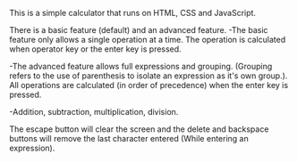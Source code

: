 This is a simple calculator that runs on HTML, CSS and JavaScript.

There is a basic feature (default) and an advanced feature.
-The basic feature only allows a single operation at a time. The operation is calculated when operator key or the enter key is pressed.

-The advanced feature allows full expressions and grouping. (Grouping refers to the use of parenthesis to isolate an expression as it's own group.). All operations are calculated (in order of precedence) when the enter key is pressed.

-Addition, subtraction, multiplication, division.

The escape button will clear the screen and the delete and backspace buttons will remove the last character entered (While entering an expression).
